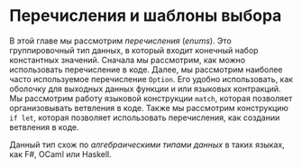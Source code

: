 # Перечисления и шаблоны выбора

В этой главе мы рассмотрим *перечисления* (*enums*). Это группировочный тип данных,
в который входит конечный набор константных значений. Сначала мы рассмотрим, как
можно использовать перечисление в коде. Далее, мы рассмотрим наиболее часто используемое
перечисление `Option`. Его удобно использовать, как оболочку для выходных данных
функции и или языковых контракций. Мы рассмотрим работу языковой конструкции `match`,
которая позволяет организовывать ветвления в коде. Также мы рассмотрим конструкцию
`if let`, которая позволяет использовать перечисления, как создании ветвления в коде.

Данный тип схож по *алгебраическими типами данных* в таких языках, как F#, OCaml или
 Haskell.
